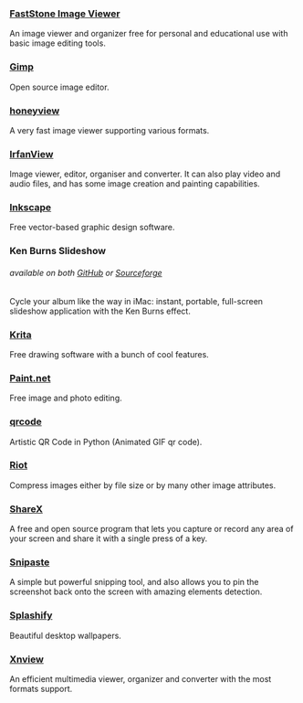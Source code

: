 ### [FastStone Image Viewer](http://www.faststone.org/)

An image viewer and organizer free for personal and educational use with basic image editing tools.

### [Gimp](http://www.gimp.org/)

Open source image editor.

### [honeyview](http://www.bandisoft.com/honeyview/)

A very fast image viewer supporting various formats.

### [IrfanView](http://www.irfanview.com/)

Image viewer, editor, organiser and converter. It can also play video and audio files, and has some image creation and painting capabilities.

### [Inkscape](https://inkscape.org/en/)

Free vector-based graphic design software.

### Ken Burns Slideshow

###### available on both [GitHub](https://github.com/changbowen/Ken-Burns-Slideshow) or [Sourceforge](https://sourceforge.net/projects/ken-burns-slideshow/)

Cycle your album like the way in iMac: instant, portable, full-screen slideshow application with the Ken Burns effect.

### [Krita](https://krita.org/)

Free drawing software with a bunch of cool features.

### [Paint.net](http://www.getpaint.net/index.html)

Free image and photo editing.

### [**qrcode**](https://github.com/sylnsfar/qrcode)

Artistic QR Code in Python \(Animated GIF qr code\).

### [Riot](http://luci.criosweb.ro/riot/)

Compress images either by file size or by many other image attributes.

### [ShareX](https://getsharex.com/)

A free and open source program that lets you capture or record any area of your screen and share it with a single press of a key.

### [Snipaste](https://snipaste.com/)

A simple but powerful snipping tool, and also allows you to pin the screenshot back onto the screen with amazing elements detection.

### [Splashify](https://splashify.net/)

Beautiful desktop wallpapers.

### [Xnview](http://www.xnview.com/en/)

An efficient multimedia viewer, organizer and converter with the most formats support.

